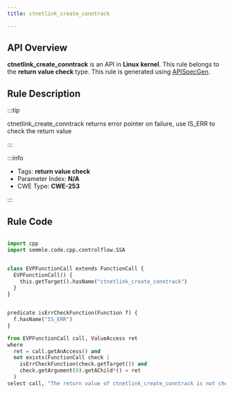 ```yaml
---
title: ctnetlink_create_conntrack

---
```



## API Overview
**ctnetlink_create_conntrack** is an API in **Linux kernel**. This rule belongs to the **return value check** type. This rule is generated using [APISpecGen](../../tools/APISpecGen).
## Rule Description

:::tip

ctnetlink_create_conntrack returns error pointer on failure, use IS_ERR to check the return value

:::

:::info

- Tags: **return value check**
- Parameter Index: **N/A**
- CWE Type: **CWE-253**

:::

## Rule Code
```python

import cpp
import semmle.code.cpp.controlflow.SSA


class EVPFunctionCall extends FunctionCall {
  EVPFunctionCall() {
    this.getTarget().hasName("ctnetlink_create_conntrack")
  }
}


predicate isErrCheckFunction(Function f) {
  f.hasName("IS_ERR") 
}

from EVPFunctionCall call, ValueAccess ret
where
  ret = call.getAnAccess() and
  not exists(FunctionCall check |
    isErrCheckFunction(check.getTarget()) and
    check.getArgument(0).getAChild*() = ret
  )
select call, "The return value of ctnetlink_create_conntrack is not checked with IS_ERR."
    
```
